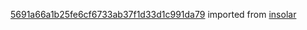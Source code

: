 [5691a66a1b25fe6cf6733ab37f1d33d1c991da79](https://github.com/insolar/insolar/commit/5691a66a1b25fe6cf6733ab37f1d33d1c991da79) imported from [insolar](https://github.com/insolar/insolar)
